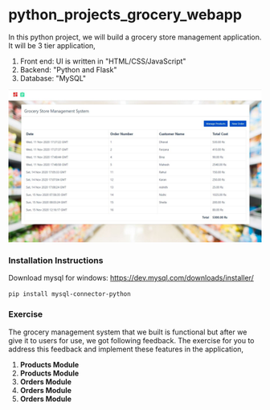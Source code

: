 # python_projects_grocery_webapp
In this python project, we will build a grocery store management application. It will be 3 tier application,
1. Front end: UI is written in "HTML/CSS/JavaScript"
2. Backend: "Python and Flask"
3. Database: "MySQL"

![](homepage.JPG)

### Installation Instructions

Download mysql for windows: https://dev.mysql.com/downloads/installer/

`pip install mysql-connector-python`

### Exercise 

The grocery management system that we built is functional but after we give it to users for use, we got following feedback. The exercise for you to address this feedback and implement these features in the application,
1. **Products Module** 
2. **Products Module** 
3. **Orders Module** 
4. **Orders Module** 
5. **Orders Module** 
